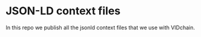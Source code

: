 # JSON-LD context files

In this repo we publish all the jsonld context files that we use with VIDchain.
